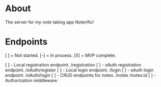 # About
The server for my note taking app Noterific!

# Endpoints
[ ] = Not started. [-] = In process. [X] = MVP complete.

[ ] - Local registration endpoint.
/registration
[ ] - oAuth registration endpoint.
/oAuth/register
[ ] - Local login endpoint.
/login
[ ] - oAuth login endpoint.
/oAuth/login
[ ] - CRUD endpoints for notes.
/notes
/notes:id
[ ] - Authorization middleware.